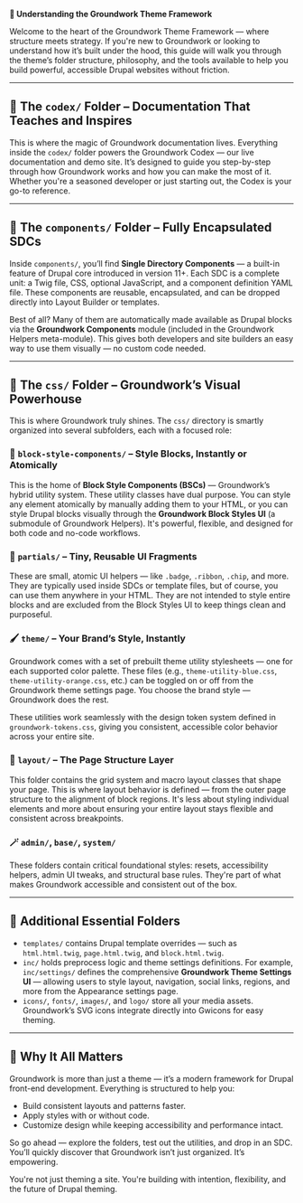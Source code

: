 **🧱 Understanding the Groundwork Theme Framework**

Welcome to the heart of the Groundwork Theme Framework — where structure meets strategy. If you're new to Groundwork or looking to understand how it’s built under the hood, this guide will walk you through the theme’s folder structure, philosophy, and the tools available to help you build powerful, accessible Drupal websites without friction.

---

## 📘 The `codex/` Folder – Documentation That Teaches and Inspires

This is where the magic of Groundwork documentation lives. Everything inside the `codex/` folder powers the Groundwork Codex — our live documentation and demo site. It’s designed to guide you step-by-step through how Groundwork works and how you can make the most of it. Whether you're a seasoned developer or just starting out, the Codex is your go-to reference.

---

## 🧩 The `components/` Folder – Fully Encapsulated SDCs

Inside `components/`, you’ll find **Single Directory Components** — a built-in feature of Drupal core introduced in version 11+. Each SDC is a complete unit: a Twig file, CSS, optional JavaScript, and a component definition YAML file. These components are reusable, encapsulated, and can be dropped directly into Layout Builder or templates.

Best of all? Many of them are automatically made available as Drupal blocks via the **Groundwork Components** module (included in the Groundwork Helpers meta-module). This gives both developers and site builders an easy way to use them visually — no custom code needed.

---

## 🎨 The `css/` Folder – Groundwork’s Visual Powerhouse

This is where Groundwork truly shines. The `css/` directory is smartly organized into several subfolders, each with a focused role:

### 🔧 `block-style-components/` – Style Blocks, Instantly or Atomically

This is the home of **Block Style Components (BSCs)** — Groundwork’s hybrid utility system. These utility classes have dual purpose. You can style any element atomically by manually adding them to your HTML, or you can style Drupal blocks visually through the **Groundwork Block Styles UI** (a submodule of Groundwork Helpers). It's powerful, flexible, and designed for both code and no-code workflows.

### 💎 `partials/` – Tiny, Reusable UI Fragments

These are small, atomic UI helpers — like `.badge`, `.ribbon`, `.chip`, and more. They are typically used inside SDCs or template files, but of course, you can use them anywhere in your HTML. They are not intended to style entire blocks and are excluded from the Block Styles UI to keep things clean and purposeful.

### 🖌️ `theme/` – Your Brand’s Style, Instantly

Groundwork comes with a set of prebuilt theme utility stylesheets — one for each supported color palette. These files (e.g., `theme-utility-blue.css`, `theme-utility-orange.css`, etc.) can be toggled on or off from the Groundwork theme settings page. You choose the brand style — Groundwork does the rest.

These utilities work seamlessly with the design token system defined in `groundwork-tokens.css`, giving you consistent, accessible color behavior across your entire site.

### 🧱 `layout/` – The Page Structure Layer

This folder contains the grid system and macro layout classes that shape your page. This is where layout behavior is defined — from the outer page structure to the alignment of block regions. It's less about styling individual elements and more about ensuring your entire layout stays flexible and consistent across breakpoints.

### 🪄 `admin/`, `base/`, `system/`

These folders contain critical foundational styles: resets, accessibility helpers, admin UI tweaks, and structural base rules. They're part of what makes Groundwork accessible and consistent out of the box.

---

## 🧰 Additional Essential Folders

* `templates/` contains Drupal template overrides — such as `html.html.twig`, `page.html.twig`, and `block.html.twig`.
* `inc/` holds preprocess logic and theme settings definitions. For example, `inc/settings/` defines the comprehensive **Groundwork Theme Settings UI** — allowing users to style layout, navigation, social links, regions, and more from the Appearance settings page.
* `icons/`, `fonts/`, `images/`, and `logo/` store all your media assets. Groundwork’s SVG icons integrate directly into Gwicons for easy theming.

---

## 🎯 Why It All Matters

Groundwork is more than just a theme — it’s a modern framework for Drupal front-end development. Everything is structured to help you:

* Build consistent layouts and patterns faster.
* Apply styles with or without code.
* Customize design while keeping accessibility and performance intact.

So go ahead — explore the folders, test out the utilities, and drop in an SDC. You’ll quickly discover that Groundwork isn’t just organized. It’s empowering.

You're not just theming a site. You're building with intention, flexibility, and the future of Drupal theming.
